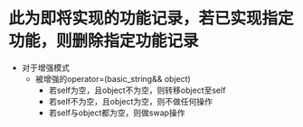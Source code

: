 # 此为即将实现的功能记录，若已实现指定功能，则删除指定功能记录

- 对于增强模式
    - 被增强的operator=(basic_string&& object)
        - 若self为空，且object不为空，则转移object至self
        - 若self不为空，且object为空，则不做任何操作
        - 若self与object都为空，则做swap操作